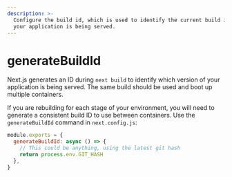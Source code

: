 ```yaml
---
description: >-
  Configure the build id, which is used to identify the current build in which
  your application is being served.
---
```


# generateBuildId

Next.js generates an ID during `next build` to identify which version of your application is being served. The same build should be used and boot up multiple containers.

If you are rebuilding for each stage of your environment, you will need to generate a consistent build ID to use between containers. Use the `generateBuildId` command in `next.config.js`:

```jsx
module.exports = {
  generateBuildId: async () => {
    // This could be anything, using the latest git hash
    return process.env.GIT_HASH
  },
}
```
